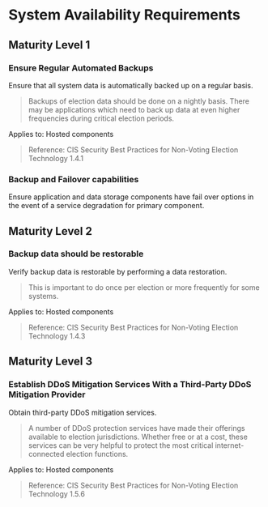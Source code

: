 # System Availability Requirements

## Maturity Level 1

### Ensure Regular Automated Backups

Ensure that all system data is automatically backed up on a regular basis.
>Backups of election data should be done on a nightly basis. There may be applications which need to back up data at even higher frequencies during critical election periods.

Applies to: Hosted components


>Reference: CIS Security Best Practices for Non-Voting Election Technology 1.4.1

### Backup and Failover capabilities

Ensure application and data storage components have fail over options in the event of a service degradation for primary component.

## Maturity Level 2

### Backup data should be restorable

Verify backup data is restorable by performing a data restoration.

>This is important to do once per election or more frequently for some systems.

Applies to: Hosted components


>Reference: CIS Security Best Practices for Non-Voting Election Technology 1.4.3

## Maturity Level 3

### Establish DDoS Mitigation Services With a Third-Party DDoS Mitigation Provider

Obtain third-party DDoS mitigation services.

> A number of DDoS protection services have made their offerings available to election jurisdictions. Whether free or at a cost, these services can be very helpful to protect the most critical internet-connected election functions.

Applies to: Hosted components


> Reference: CIS Security Best Practices for Non-Voting Election Technology 1.5.6
